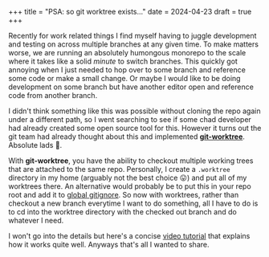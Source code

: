 +++
title = "PSA: so git worktree exists..."
date = 2024-04-23
draft = true
+++

Recently for work related things I find myself having to juggle development and
testing on across multiple branches at any given time. To make matters worse,
we are running an absolutely humongous monorepo to the scale where it takes
like a solid _minute_ to switch branches. This quickly got annoying when I just
needed to hop over to some branch and reference some code or make a small
change. Or maybe I would like to be doing development on some branch but have
another editor open and reference code from another branch.

I didn't think something like this was possible without cloning the repo again
under a different path, so I went searching to see if some chad developer had
already created some open source tool for this. However it turns out the git
team had already thought about this and implemented
[**git-worktree**](https://git-scm.com/docs/git-worktree). Absolute lads 👏.

With **git-worktree**, you have the ability to checkout multiple working trees
that are attached to the same repo. Personally, I create a `.worktree`
directory in my home (arguably not the best choice 😛) and put all of my
worktrees there. An alternative would probably be to put this in your repo root
and add it to [global gitignore](https://sebastiandedeyne.com/setting-up-a-global-gitignore-file/).
So now with worktrees, rather than checkout a new branch everytime I want to do
something, all I have to do is to cd into the worktree directory with the
checked out branch and do whatever I need.

I won't go into the details but here's a concise [video
tutorial](https://www.youtube.com/watch?v=4_p1OdLeDLE) that explains how it
works quite well. Anyways that's all I wanted to share.

